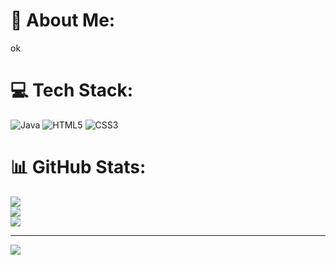 # 💫 About Me:
ok


# 💻 Tech Stack:
![Java](https://img.shields.io/badge/java-%23ED8B00.svg?style=for-the-badge&logo=openjdk&logoColor=white) ![HTML5](https://img.shields.io/badge/html5-%23E34F26.svg?style=for-the-badge&logo=html5&logoColor=white) ![CSS3](https://img.shields.io/badge/css3-%231572B6.svg?style=for-the-badge&logo=css3&logoColor=white)
# 📊 GitHub Stats:
![](https://github-readme-stats.vercel.app/api?username=vanepakk&theme=dark&hide_border=false&include_all_commits=false&count_private=false)<br/>
![](https://github-readme-streak-stats.herokuapp.com/?user=vanepakk&theme=dark&hide_border=false)<br/>
![](https://github-readme-stats.vercel.app/api/top-langs/?username=vanepakk&theme=dark&hide_border=false&include_all_commits=false&count_private=false&layout=compact)

---
[![](https://visitcount.itsvg.in/api?id=vanepakk&icon=0&color=0)](https://visitcount.itsvg.in)

<!-- Proudly created with GPRM ( https://gprm.itsvg.in ) -->
